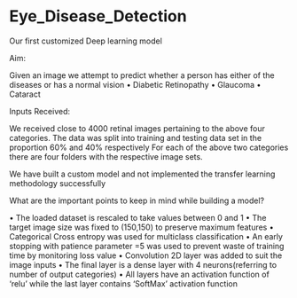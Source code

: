 # Eye_Disease_Detection
Our first customized Deep learning model

Aim:

Given an image we attempt to predict whether a person has either of the diseases or has a normal vision
•	Diabetic Retinopathy
•	Glaucoma
•	Cataract



Inputs Received:

We received close to 4000 retinal images pertaining to the above four categories.
The data was split into training and testing data set in the proportion 60% and 40% respectively
For each of the above two categories there are four folders with the respective image sets.

We have built a custom model and not implemented the transfer learning methodology successfully

What are the important points to keep in mind while building a model?

•	The loaded dataset is rescaled to take values between 0 and 1
•	The target image size was fixed to (150,150) to preserve maximum features
•	Categorical Cross entropy was used for multiclass classification
•	An early stopping with patience parameter =5 was used to prevent waste of training time by monitoring loss value
•	Convolution 2D layer was added to suit the image inputs
•	The final layer is a dense layer with 4 neurons(referring to number of output categories)
•	All layers have an activation function of ‘relu’ while the last layer contains ‘SoftMax’ activation function
